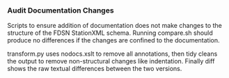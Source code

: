 ### Audit Documentation Changes

Scripts to ensure addition of documentation does not make changes to the
structure of the FDSN StationXML schema. Running compare.sh should produce no
differences if the changes are confined to the documentation.

transform.py uses nodocs.xslt to remove all annotations, then tidy
cleans the output to remove non-structural changes like indentation.
Finally diff shows the raw textual differences between the two versions.
